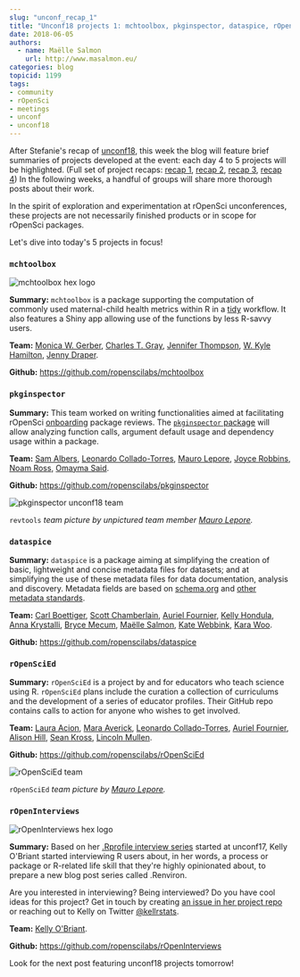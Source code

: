 ```yaml
---
slug: "unconf_recap_1"
title: "Unconf18 projects 1: mchtoolbox, pkginspector, dataspice, rOpenSciEd, rOpenInterviews"
date: 2018-06-05
authors:
  - name: Maëlle Salmon
    url: http://www.masalmon.eu/
categories: blog
topicid: 1199
tags:
- community
- rOpenSci
- meetings
- unconf
- unconf18
---
```




After Stefanie's recap of [unconf18](https://ropensci.org/blog/blog/2018/06/05/unconf18), this week the blog will feature brief summaries of projects developed at the event: each day 4 to 5 projects will be highlighted. (Full set of project recaps: [recap 1](https://ropensci.org/blog/2018/06/05/unconf_recap_1/), [recap 2](https://ropensci.org/blog/2018/06/06/unconf18_recap_2/), [recap 3](https://ropensci.org/blog/2018/06/07/unconf_recap_3/), [recap 4](https://ropensci.org/blog/2018/06/08/unconf_recap_4/)) In the following weeks, a handful of groups will share more thorough posts about their work.

In the spirit of exploration and experimentation at rOpenSci unconferences, these projects are not necessarily finished products or in scope for rOpenSci packages.


Let's dive into today's 5 projects in focus!


### `mchtoolbox`

![mchtoolbox hex logo](/img/blog-images/2018-05-29-unconf18_recap_1/mchtoolbox.png)

**Summary:** `mchtoolbox` is a package supporting the computation of commonly used maternal-child health metrics within R in a [tidy](https://www.tidyverse.org/) workflow. It also features a Shiny app allowing use of the functions by less R-savvy users.

**Team:** [Monica W. Gerber](https://github.com/monicagerber), [Charles T. Gray](https://github.com/softloud), [Jennifer Thompson](https://jenthompson.me/), [W. Kyle Hamilton](http://kylehamilton.com/), [Jenny Draper](https://www.esr.cri.nz).

**Github:** https://github.com/ropenscilabs/mchtoolbox


### `pkginspector`

**Summary:** This team worked on writing functionalities aimed at facilitating rOpenSci [onboarding](https://github.com/ropensci/onboarding) package reviews. The [`pkginspector` package](https://github.com/ropenscilabs/pkginspector) will allow analyzing function calls, argument default usage and dependency usage within a package.

**Team:** [Sam Albers](https://twitter.com/big_bad_sam), [Leonardo Collado-Torres](https://twitter.com/fellgernon), [Mauro Lepore](https://twitter.com/mauro_lepore), [Joyce Robbins](https://twitter.com/jtrnyc), [Noam Ross](https://twitter.com/noamross), [Omayma Said](https://github.com/OmaymaS).

**Github:** https://github.com/ropenscilabs/pkginspector

![pkginspector unconf18 team](/img/blog-images/2018-05-29-unconf18_recap_1/pkgreviewr.jpg)

`revtools` *team picture by unpictured team member [Mauro Lepore](https://twitter.com/mauro_lepore).*

### `dataspice`

**Summary:**  `dataspice` is a package aiming at simplifying the creation of basic, lightweight and concise metadata files for datasets; and at simplifying the use of these metadata files for data documentation, analysis and discovery. Metadata fields are based on [schema.org](http://schema.org/Dataset) and [other metadata standards](https://github.com/ropenscilabs/dataspice#resources). 

**Team:** [Carl Boettiger](https://github.com/cboettig), [Scott Chamberlain](https://github.com/sckott), [Auriel Fournier](https://github.com/aurielfournier), [Kelly Hondula](https://github.com/khondula), [Anna Krystalli](https://github.com/annakrystalli), [Bryce Mecum](https://github.com/amoeba), [Maëlle Salmon](https://github.com/maelle), [Kate Webbink](https://github.com/magpiedin), [Kara Woo](https://github.com/karawoo).

**Github:** https://github.com/ropenscilabs/dataspice


### `rOpenSciEd`
**Summary:** `rOpenSciEd` is a project by and for educators who teach science using R. `rOpenSciEd` plans include the curation a collection of curriculums and the development of a series of educator profiles. Their GitHub repo contains calls to action for anyone who wishes to get involved.

**Team:** [Laura Acion](https://github.com/lauracion), [Mara Averick](https://github.com/batpigandme), [Leonardo Collado-Torres](lcolladotor), [Auriel Fournier](https://github.com/aurielfournier), [Alison Hill](https://github.com/apreshill), [Sean Kross](https://github.com/seankross), [Lincoln Mullen](https://github.com/lmullen).

**Github:** https://github.com/ropenscilabs/rOpenSciEd

![rOpenSciEd team](/img/blog-images/2018-05-29-unconf18_recap_1/ropenscied.jpg)

`rOpenSciEd` *team picture by [Mauro Lepore](https://twitter.com/mauro_lepore).*

### `rOpenInterviews`

![rOpenInterviews hex logo](/img/blog-images/2018-05-29-unconf18_recap_1/rOpenInterviews.png)

**Summary:** Based on her [.Rprofile interview series](https://ropensci.org/tags/rprofile/) started at unconf17, Kelly O'Briant started interviewing R users about, in her words, a process or package or R-related life skill that they're highly opinionated about, to prepare a new blog post series called .Renviron.

Are you interested in interviewing? Being interviewed? Do you have cool ideas for this project? Get in touch by creating [an issue in her project repo](https://github.com/ropenscilabs/rOpenInterviews/issues/new) or reaching out to Kelly on Twitter [@kellrstats](https://twitter.com/kellrstats).

**Team:** [Kelly O'Briant](https://kellobri.github.io/).

**Github:** https://github.com/ropenscilabs/rOpenInterviews

Look for the next post featuring unconf18 projects tomorrow!
